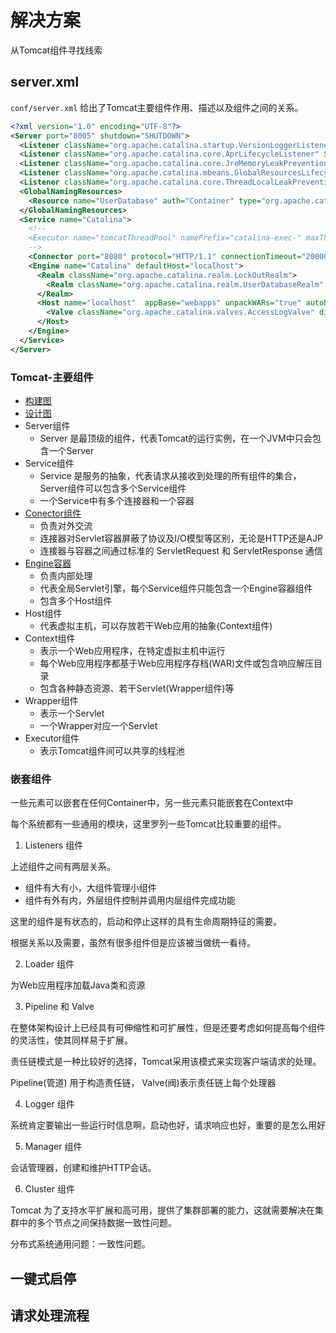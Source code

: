 #   解决方案

从Tomcat组件寻找线索

##  server.xml

`conf/server.xml` 给出了Tomcat主要组件作用、描述以及组件之间的关系。

```xml
<?xml version="1.0" encoding="UTF-8"?>
<Server port="8005" shutdown="SHUTDOWN">
  <Listener className="org.apache.catalina.startup.VersionLoggerListener" />
  <Listener className="org.apache.catalina.core.AprLifecycleListener" SSLEngine="on" />
  <Listener className="org.apache.catalina.core.JreMemoryLeakPreventionListener" />
  <Listener className="org.apache.catalina.mbeans.GlobalResourcesLifecycleListener" />
  <Listener className="org.apache.catalina.core.ThreadLocalLeakPreventionListener" />
  <GlobalNamingResources>
    <Resource name="UserDatabase" auth="Container" type="org.apache.catalina.UserDatabase" description="User database that can be updated and saved" factory="org.apache.catalina.users.MemoryUserDatabaseFactory" pathname="conf/tomcat-users.xml" />
  </GlobalNamingResources>
  <Service name="Catalina">
    <!--
    <Executor name="tomcatThreadPool" namePrefix="catalina-exec-" maxThreads="150" minSpareThreads="4"/>
    -->
    <Connector port="8080" protocol="HTTP/1.1" connectionTimeout="20000" redirectPort="8443" />
    <Engine name="Catalina" defaultHost="localhost">
      <Realm className="org.apache.catalina.realm.LockOutRealm">
        <Realm className="org.apache.catalina.realm.UserDatabaseRealm" resourceName="UserDatabase"/>
      </Realm>
      <Host name="localhost"  appBase="webapps" unpackWARs="true" autoDeploy="true">
        <Valve className="org.apache.catalina.valves.AccessLogValve" directory="logs"prefix="localhost_access_log" suffix=".txt" pattern="%h %l %u %t &quot;%r&quot; %s %b" />
      </Host>
    </Engine>
  </Service>
</Server>
```

### Tomcat-主要组件
-   [构建图](https://www.processon.com/view/link/5e89a0a9e4b03231c716ecfa)
-   [设计图](https://www.processon.com/view/link/5e8a9249e4b03bfcd0815c94)
-   Server组件
    -   Server 是最顶级的组件，代表Tomcat的运行实例，在一个JVM中只会包含一个Server
-   Service组件
    -   Service 是服务的抽象，代表请求从接收到处理的所有组件的集合，Server组件可以包含多个Service组件
    -   一个Service中有多个连接器和一个容器
-   [Conector组件](https://www.processon.com/view/link/5e89caa7e4b064d902d17d4b)
    -   负责对外交流
    -   连接器对Servlet容器屏蔽了协议及I/O模型等区别，无论是HTTP还是AJP
    -   连接器与容器之间通过标准的 ServletRequest 和 ServletResponse 通信
-   [Engine容器](https://www.processon.com/view/link/5e89d05ee4b0a1e6dcb4bbaa)
    -   负责内部处理
    -   代表全局Servlet引擎，每个Service组件只能包含一个Engine容器组件
    -   包含多个Host组件
-   Host组件
    -   代表虚拟主机，可以存放若干Web应用的抽象(Context组件)
-   Context组件
    -   表示一个Web应用程序，在特定虚拟主机中运行
    -   每个Web应用程序都基于Web应用程序存档(WAR)文件或包含响应解压目录
    -   包含各种静态资源、若干Servlet(Wrapper组件)等
-   Wrapper组件
    -   表示一个Servlet
    -   一个Wrapper对应一个Servlet
-   Executor组件
    -   表示Tomcat组件间可以共享的线程池

### 嵌套组件

一些元素可以嵌套在任何Container中，另一些元素只能嵌套在Context中

每个系统都有一些通用的模块，这里罗列一些Tomcat比较重要的组件。

1.  Listeners 组件

上述组件之间有两层关系。

-   组件有大有小，大组件管理小组件
-   组件有外有内，外层组件控制并调用内层组件完成功能

这里的组件是有状态的，启动和停止这样的具有生命周期特征的需要。

根据关系以及需要，虽然有很多组件但是应该被当做统一看待。

2.  Loader 组件

为Web应用程序加载Java类和资源

3.  Pipeline 和 Valve

在整体架构设计上已经具有可伸缩性和可扩展性，但是还要考虑如何提高每个组件的灵活性，使其同样易于扩展。

责任链模式是一种比较好的选择，Tomcat采用该模式来实现客户端请求的处理。

Pipeline(管道) 用于构造责任链， Valve(阀)表示责任链上每个处理器

4.  Logger 组件

系统肯定要输出一些运行时信息啊，启动也好，请求响应也好，重要的是怎么用好

5.  Manager 组件

会话管理器，创建和维护HTTP会话。

6.  Cluster 组件

Tomcat 为了支持水平扩展和高可用，提供了集群部署的能力，这就需要解决在集群中的多个节点之间保持数据一致性问题。

分布式系统通用问题：一致性问题。


##  一键式启停



##  请求处理流程


